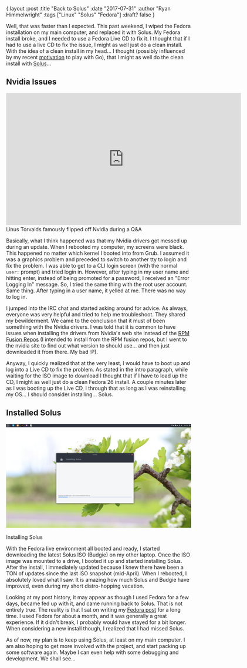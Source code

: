 {:layout :post
:title  "Back to Solus"
:date "2017-07-31"
:author "Ryan Himmelwright"
:tags ["Linux" "Solus" "Fedora"]
:draft? false
}

Well, that was faster than I expected. This past weekend, I wiped the Fedora installation on my main computer, and replaced it with Solus. My Fedora install broke, and I needed to use a Fedora Live CD to fix it. I thought that if I had to use a live CD to fix the issue, I might as well just do a clean install. With the idea of a clean install in my head... I thought (possibly influenced by my recent [motivation](http://ryan.himmelwright.net/posts/dabbling-with-go/#motivation) to play with Go), that I might as well do the clean install with [Solus](solus-project.com/)...

<!-- more-->

## Nvidia Issues

<div class="video-container">
<iframe width="640" height="360" src="https://www.youtube.com/embed/IVpOyKCNZYw?start=101" frameborder="0" allowfullscreen></iframe>
</div>
<div id="caption">Linus Torvalds famously flipped off Nvidia during a Q&A</div>

Basically, what I think happened was that my Nvidia drivers got messed up during an update. When I rebooted my computer, my screens were black. This happened no matter which kernel I booted into from Grub. I assumed it was a graphics problem and preceded to switch to another tty to login and fix the problem. I was able to get to a CLI login screen (with the normal `user:` prompt) and tried login in. However, after typing in my user name and hitting enter, instead of being promoted for a password, I received an "Error Logging In" message. So, I tried the same thing with the root user account. Same thing. After typing in a user name, it yelled at me. There was no way to log in.

I jumped into the IRC chat and started asking around for advice. As always, everyone was very helpful and tried to help me troubleshoot. They shared my bewilderment. We came to the conclusion that it must of been something with the Nvidia drivers. I was told that it is common to have issues when installing the drivers from Nvidia's web site instead of the [RPM Fusion Repos](https://rpmfusion.org/) (I intended to install from the RPM fusion repos, but I went to the nvidia site to find out what version to should use... and then just downloaded it from there. My bad :P).

Anyway, I quickly realized that at the very least, I would have to boot up and log into a Live CD to fix the problem. As stated in the intro paragraph, while waiting for the ISO image to download I thought that if I have to load up the CD, I might as well just do a clean Fedora 26 install. A couple minutes later as I was booting up the Live CD, I through that as long as I was reinstalling my OS... l should consider installing... Solus.


## Installed Solus

![Installing Solus](../../img/posts/back-to-solus/install.png)
<div id="caption">Installing Solus</div>

With the Fedora live environment all booted and ready, I started downloading the latest Solus ISO (Budgie) on my other laptop. Once the ISO image was mounted to a drive, I booted it up and started installing Solus. After the install, I immediately updated because I knew there have been a TON of updates since the last ISO snapshot (mid-April). When I rebooted, I absolutely loved what I saw. It is amazing how much Solus and Budgie have improved, even during my short distro-hopping vacation.

Looking at my post history, it may appear as though I used Fedora for a few days, became fed up with it, and came running back to Solus. That is not entirely true. The reality is that I sat on writing my [Fedora post](../solus-to-fedora/) for a long time. I used Fedora for about a month, and it was generally a great experience. If it didn't break, I probably would have stayed for a bit longer. When considering a new install though, I realized that I had missed Solus.

As of now, my plan is to keep using Solus, at least on my main computer. I am also hoping to get more involved with the project, and start packing up some software again. Maybe I can even help with some debugging and development. We shall see...

